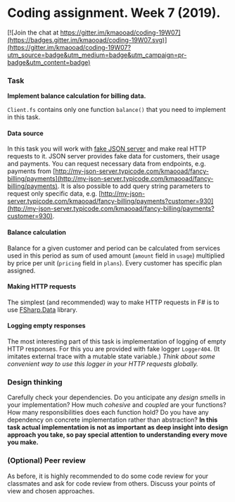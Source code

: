 # Coding assignment. Week 7 (2019).

[![Join the chat at https://gitter.im/kmaooad/coding-19W07](https://badges.gitter.im/kmaooad/coding-19W07.svg)](https://gitter.im/kmaooad/coding-19W07?utm_source=badge&utm_medium=badge&utm_campaign=pr-badge&utm_content=badge)
<NEVER BUILT>

### Task

**Implement balance calculation for billing data.**

`Client.fs` contains only one function `balance()` that you need to implement in this task.

#### Data source

In this task you will work with [fake JSON server](http://my-json-server.typicode.com/kmaooad/fancy-billing) and make real HTTP requests to it. JSON server provides fake data for customers, their usage and payments. You can request necessary data from endpoints, e.g. payments from [http://my-json-server.typicode.com/kmaooad/fancy-billing/payments](http://my-json-server.typicode.com/kmaooad/fancy-billing/payments). It is also possible to add query string parameters to request only specific data, e.g. [http://my-json-server.typicode.com/kmaooad/fancy-billing/payments?customer=930](http://my-json-server.typicode.com/kmaooad/fancy-billing/payments?customer=930).

#### Balance calculation

Balance for a given customer and period can be calculated from services used in this period as sum of used amount (`amount` field in `usage`) multiplied by price per unit (`pricing` field in `plans`). Every customer has specific plan assigned.

#### Making HTTP requests

The simplest (and recommended) way to make HTTP requests in F# is to use [FSharp.Data](https://fsharp.github.io/FSharp.Data/library/Http.html) library.

#### Logging empty responses 

The most interesting part of this task is implementation of logging of empty HTTP responses. For this you are provided with fake logger `Logger404`. (It imitates external trace with a mutable state variable.) *Think about some convenient way to use this logger in your HTTP requests globally.*

### Design thinking

Carefully check your dependencies. Do you anticipate any *design smells* in your implementation? How much *cohesive* and *coupled* are your functions? How many responsibilities does each function hold? Do you have any dependency on concrete implementation rather than abstraction? **In this task actual implementation is not as important as deep insight into design approach you take, so pay special attention to understanding every move you make.**

### (Optional) Peer review

As before, it is highly recommended to do some code review for your classmates and ask for code review from others. Discuss your points of view and chosen approaches.

